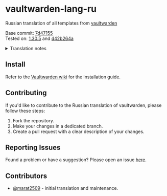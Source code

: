 # vaultwarden-lang-ru

Russian translation of all templates from [vaultwarden](https://github.com/dani-garcia/vaultwarden/blob/main/src/static/templates/)

Base commit: [7d47155](https://github.com/dani-garcia/vaultwarden/commit/7d47155d83e6c47784b18e8293a5a47d3d87d0ea)<br>
Tested on: [1.30.5](https://github.com/dani-garcia/vaultwarden/releases/tag/1.30.5) and [d42b264a](https://github.com/dani-garcia/vaultwarden/pkgs/container/vaultwarden/238923128?tag=testing)

<details>
  <summary>Translation notes</summary>

  | English | Russian |
  | ------- | ------- |
  | `Account` | `Аккаунт` |
  | `Master password` | `Мастер-пароль` |
  | `Web vault` | `Веб-хранилище` |
  | `Email` | `Email` or `Электронная почта` |
  | `Emergency contact` | `Контакт экстренного доступа` |
</details>

## Install

Refer to the [Vaultwarden wiki](https://github.com/dani-garcia/vaultwarden/wiki/Translating-the-email-templates)
for the installation guide.

## Contributing

If you'd like to contribute to the Russian translation of vaultwarden, please
follow these steps:

1. Fork the repository.
2. Make your changes in a dedicated branch.
3. Create a pull request with a clear description of your changes.

## Reporting Issues

Found a problem or have a suggestion? Please open an issue [here](https://github.com/marat2509/vaultwarden-lang-ru/issues).

## Contributors

- [@marat2509](https://github.com/marat2509) - initial translation and maintenance.
